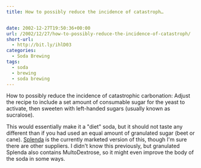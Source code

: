 ```yaml
---
title: How to possibly reduce the incidence of catastroph…


date: 2002-12-27T19:50:36+00:00
url: /2002/12/27/how-to-possibly-reduce-the-incidence-of-catastroph/
short-url:
  - http://bit.ly/ihlD03
categories:
  - Soda Brewing
tags:
  - soda
  - brewing
  - soda brewing
---
```

How to possibly reduce the incidence of catastrophic carbonation: Adjust the recipe to include a set amount of consumable sugar for the yeast to activate, then sweeten with left-handed sugars (usually known as sucralose).

This would essentially make it a "diet" soda, but it should not taste any different than if you had used an equal amount of granulated sugar (beet or cane). <a href="http://www.splenda.com/">Splenda</a> is the currently marketed version of this, though I'm sure there are other suppliers. I didn't know this previously, but granulated Splenda also contains MultoDextrose, so it might even improve the body of the soda in some ways.